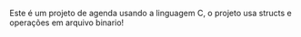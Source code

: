 Este é um projeto de agenda usando a linguagem C, o projeto usa structs e operações em arquivo binario!
